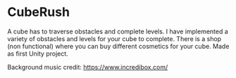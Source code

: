 # CubeRush
A cube has to traverse obstacles and complete levels.
I have implemented a variety of obstacles and levels for your cube to complete.
There is a shop (non functional) where you can buy different cosmetics for your cube.
Made as first Unity project.

Background music credit:
https://www.incredibox.com/ 
